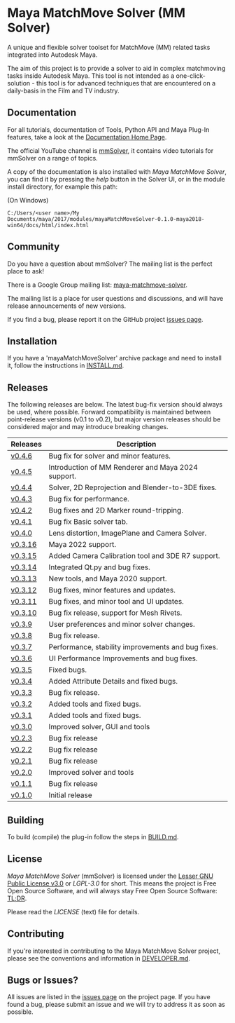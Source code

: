 # Maya MatchMove Solver (MM Solver)

A unique and flexible solver toolset for MatchMove (MM) related tasks
integrated into Autodesk Maya.

The aim of this project is to provide a solver to aid in complex
matchmoving tasks inside Autodesk Maya. This tool is not intended as a
one-click-solution - this tool is for advanced techniques that are
encountered on a daily-basis in the Film and TV industry.

## Documentation

For all tutorials, documentation of Tools, Python API and Maya Plug-In
features, take a look at the
[Documentation Home Page](https://david-cattermole.github.io/mayaMatchMoveSolver/).

The official YouTube channel is
[mmSolver](https://www.youtube.com/channel/UCndLPvFXd9Os7m9sc2Bbbsw),
it contains video tutorials for mmSolver on a range of topics.

A copy of the documentation is also installed with *Maya MatchMove
Solver*, you can find it by pressing the *help* button in the Solver
UI, or in the module install directory, for example this path:

(On Windows)
```
C:/Users/<user name>/My Documents/maya/2017/modules/mayaMatchMoveSolver-0.1.0-maya2018-win64/docs/html/index.html
```

## Community

Do you have a question about mmSolver?
The mailing list is the perfect place to ask!

There is a Google Group mailing list:
[maya-matchmove-solver](https://groups.google.com/forum/#!forum/maya-matchmove-solver).

The mailing list is a place for user questions and discussions, and
will have release announcements of new versions.

If you find a bug, please report it on the GitHub project
[issues page](https://github.com/david-cattermole/mayaMatchMoveSolver/issues).

## Installation

If you have a 'mayaMatchMoveSolver' archive package and need to
install it, follow the instructions in
[INSTALL.md](https://github.com/david-cattermole/mayaMatchMoveSolver/blob/master/INSTALL.md).

## Releases

The following releases are below. The latest bug-fix version should
always be used, where possible. Forward compatibility is maintained
between point-release versions (v0.1 to v0.2), but major version
releases should be considered major and may introduce breaking
changes.

| Releases                                                                                | Description                                        |
| --------------------------------------------------------------------------------------- | -------------------------------------------------- |
| [v0.4.6](https://github.com/david-cattermole/mayaMatchMoveSolver/releases/tag/v0.4.6)   | Bug fix for solver and minor features.             |
| [v0.4.5](https://github.com/david-cattermole/mayaMatchMoveSolver/releases/tag/v0.4.5)   | Introduction of MM Renderer and Maya 2024 support. |
| [v0.4.4](https://github.com/david-cattermole/mayaMatchMoveSolver/releases/tag/v0.4.4)   | Solver, 2D Reprojection and Blender-to-3DE fixes.  |
| [v0.4.3](https://github.com/david-cattermole/mayaMatchMoveSolver/releases/tag/v0.4.3)   | Bug fix for performance.                           |
| [v0.4.2](https://github.com/david-cattermole/mayaMatchMoveSolver/releases/tag/v0.4.2)   | Bug fixes and 2D Marker round-tripping.            |
| [v0.4.1](https://github.com/david-cattermole/mayaMatchMoveSolver/releases/tag/v0.4.1)   | Bug fix Basic solver tab.                          |
| [v0.4.0](https://github.com/david-cattermole/mayaMatchMoveSolver/releases/tag/v0.4.0)   | Lens distortion, ImagePlane and Camera Solver.     |
| [v0.3.16](https://github.com/david-cattermole/mayaMatchMoveSolver/releases/tag/v0.3.16) | Maya 2022 support.                                 |
| [v0.3.15](https://github.com/david-cattermole/mayaMatchMoveSolver/releases/tag/v0.3.15) | Added Camera Calibration tool and 3DE R7 support.  |
| [v0.3.14](https://github.com/david-cattermole/mayaMatchMoveSolver/releases/tag/v0.3.14) | Integrated Qt.py and bug fixes.                    |
| [v0.3.13](https://github.com/david-cattermole/mayaMatchMoveSolver/releases/tag/v0.3.13) | New tools, and Maya 2020 support.                  |
| [v0.3.12](https://github.com/david-cattermole/mayaMatchMoveSolver/releases/tag/v0.3.12) | Bug fixes, minor features and updates.             |
| [v0.3.11](https://github.com/david-cattermole/mayaMatchMoveSolver/releases/tag/v0.3.11) | Bug fixes, and minor tool and UI updates.          |
| [v0.3.10](https://github.com/david-cattermole/mayaMatchMoveSolver/releases/tag/v0.3.10) | Bug fix release, support for Mesh Rivets.          |
| [v0.3.9](https://github.com/david-cattermole/mayaMatchMoveSolver/releases/tag/v0.3.9)   | User preferences and minor solver changes.         |
| [v0.3.8](https://github.com/david-cattermole/mayaMatchMoveSolver/releases/tag/v0.3.8)   | Bug fix release.                                   |
| [v0.3.7](https://github.com/david-cattermole/mayaMatchMoveSolver/releases/tag/v0.3.7)   | Performance, stability improvements and bug fixes. |
| [v0.3.6](https://github.com/david-cattermole/mayaMatchMoveSolver/releases/tag/v0.3.6)   | UI Performance Improvements and bug fixes.         |
| [v0.3.5](https://github.com/david-cattermole/mayaMatchMoveSolver/releases/tag/v0.3.5)   | Fixed bugs.                                        |
| [v0.3.4](https://github.com/david-cattermole/mayaMatchMoveSolver/releases/tag/v0.3.4)   | Added Attribute Details and fixed bugs.            |
| [v0.3.3](https://github.com/david-cattermole/mayaMatchMoveSolver/releases/tag/v0.3.3)   | Bug fix release.                                   |
| [v0.3.2](https://github.com/david-cattermole/mayaMatchMoveSolver/releases/tag/v0.3.2)   | Added tools and fixed bugs.                        |
| [v0.3.1](https://github.com/david-cattermole/mayaMatchMoveSolver/releases/tag/v0.3.1)   | Added tools and fixed bugs.                        |
| [v0.3.0](https://github.com/david-cattermole/mayaMatchMoveSolver/releases/tag/v0.3.0)   | Improved solver, GUI and tools                     |
| [v0.2.3](https://github.com/david-cattermole/mayaMatchMoveSolver/releases/tag/v0.2.3)   | Bug fix release                                    |
| [v0.2.2](https://github.com/david-cattermole/mayaMatchMoveSolver/releases/tag/v0.2.2)   | Bug fix release                                    |
| [v0.2.1](https://github.com/david-cattermole/mayaMatchMoveSolver/releases/tag/v0.2.1)   | Bug fix release                                    |
| [v0.2.0](https://github.com/david-cattermole/mayaMatchMoveSolver/releases/tag/v0.2.0)   | Improved solver and tools                          |
| [v0.1.1](https://github.com/david-cattermole/mayaMatchMoveSolver/releases/tag/v0.1.1)   | Bug fix release                                    |
| [v0.1.0](https://github.com/david-cattermole/mayaMatchMoveSolver/releases/tag/v0.1.0)   | Initial release                                    |

## Building

To build (compile) the plug-in follow the steps in
[BUILD.md](https://github.com/david-cattermole/mayaMatchMoveSolver/blob/master/BUILD.md).

## License

*Maya MatchMove Solver* (mmSolver) is licensed under the
[Lesser GNU Public License v3.0](https://github.com/david-cattermole/mayaMatchMoveSolver/blob/master/LICENSE)
or *LGPL-3.0* for short.
This means the project is Free Open Source Software, and will always
stay Free Open Source Software:
[TL;DR](https://www.tldrlegal.com/l/lgpl-3.0).

Please read the *LICENSE* (text) file for details.

## Contributing

If you're interested in contributing to the Maya MatchMove Solver
project, please see the conventions and information in
[DEVELOPER.md](https://github.com/david-cattermole/mayaMatchMoveSolver/blob/master/DEVELOPER.md).

## Bugs or Issues?

All issues are listed in the
[issues page](https://github.com/david-cattermole/mayaMatchMoveSolver/issues)
on the project page. If you have found a bug, please submit an issue and we will
try to address it as soon as possible.
